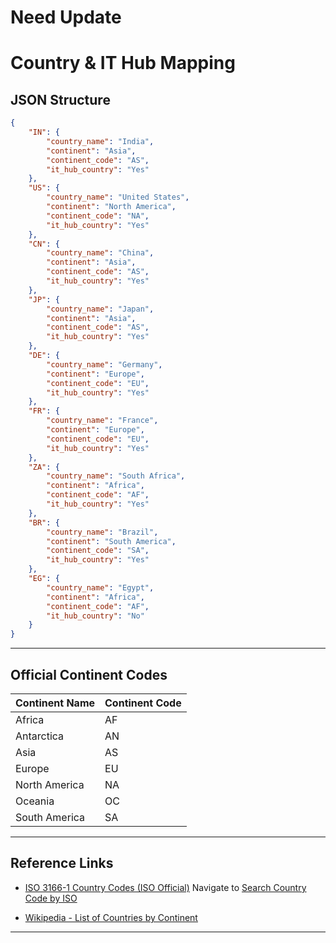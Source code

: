 # Need Update
# Country & IT Hub Mapping

## JSON Structure  
```json
{
    "IN": {
        "country_name": "India",
        "continent": "Asia",
        "continent_code": "AS",
        "it_hub_country": "Yes"
    },
    "US": {
        "country_name": "United States",
        "continent": "North America",
        "continent_code": "NA",
        "it_hub_country": "Yes"
    },
    "CN": {
        "country_name": "China",
        "continent": "Asia",
        "continent_code": "AS",
        "it_hub_country": "Yes"
    },
    "JP": {
        "country_name": "Japan",
        "continent": "Asia",
        "continent_code": "AS",
        "it_hub_country": "Yes"
    },
    "DE": {
        "country_name": "Germany",
        "continent": "Europe",
        "continent_code": "EU",
        "it_hub_country": "Yes"
    },
    "FR": {
        "country_name": "France",
        "continent": "Europe",
        "continent_code": "EU",
        "it_hub_country": "Yes"
    },
    "ZA": {
        "country_name": "South Africa",
        "continent": "Africa",
        "continent_code": "AF",
        "it_hub_country": "Yes"
    },
    "BR": {
        "country_name": "Brazil",
        "continent": "South America",
        "continent_code": "SA",
        "it_hub_country": "Yes"
    },
    "EG": {
        "country_name": "Egypt",
        "continent": "Africa",
        "continent_code": "AF",
        "it_hub_country": "No"
    }
}
```

---

## Official Continent Codes  
| Continent Name      | Continent Code |
|---------------------|---------------|
| Africa             | AF            |
| Antarctica         | AN            |
| Asia              | AS            |
| Europe            | EU            |
| North America     | NA            |
| Oceania           | OC            |
| South America     | SA            |

---

## Reference Links  
- [ISO 3166-1 Country Codes (ISO Official)](https://www.iso.org/iso-3166-country-codes.html)  Navigate to [Search Country Code by ISO](https://www.iso.org/obp/ui/#search)
<!-- - [Geonames Country Info](http://www.geonames.org/countries/)  -->
- [Wikipedia - List of Countries by Continent](https://en.wikipedia.org/wiki/List_of_countries_by_continent)  
<!-- - [ISO 3166-1 Continent Codes](https://www.iso.org/obp/ui/#iso:code:3166:AF)  -->
<!-- from [Geonames](http://www.geonames.org/countries/) or [Country Codes Dataset (GitHub)](https://github.com/datasets/country-codes) -->

---
